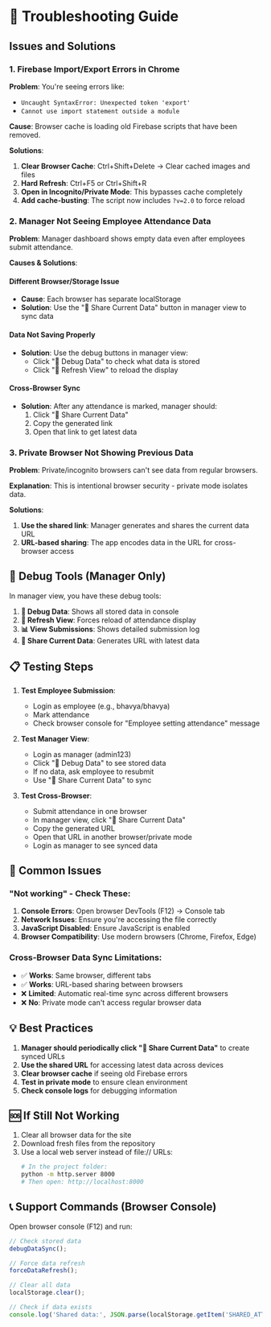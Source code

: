 # 🔧 Troubleshooting Guide

## Issues and Solutions

### 1. **Firebase Import/Export Errors in Chrome**

**Problem**: You're seeing errors like:
- `Uncaught SyntaxError: Unexpected token 'export'`
- `Cannot use import statement outside a module`

**Cause**: Browser cache is loading old Firebase scripts that have been removed.

**Solutions**:
1. **Clear Browser Cache**: Ctrl+Shift+Delete → Clear cached images and files
2. **Hard Refresh**: Ctrl+F5 or Ctrl+Shift+R
3. **Open in Incognito/Private Mode**: This bypasses cache completely
4. **Add cache-busting**: The script now includes `?v=2.0` to force reload

### 2. **Manager Not Seeing Employee Attendance Data**

**Problem**: Manager dashboard shows empty data even after employees submit attendance.

**Causes & Solutions**:

#### **Different Browser/Storage Issue**
- **Cause**: Each browser has separate localStorage
- **Solution**: Use the "📱 Share Current Data" button in manager view to sync data

#### **Data Not Saving Properly**
- **Solution**: Use the debug buttons in manager view:
  - Click "🔧 Debug Data" to check what data is stored
  - Click "🔄 Refresh View" to reload the display

#### **Cross-Browser Sync**
- **Solution**: After any attendance is marked, manager should:
  1. Click "📱 Share Current Data"
  2. Copy the generated link
  3. Open that link to get latest data

### 3. **Private Browser Not Showing Previous Data**

**Problem**: Private/incognito browsers can't see data from regular browsers.

**Explanation**: This is intentional browser security - private mode isolates data.

**Solutions**:
1. **Use the shared link**: Manager generates and shares the current data URL
2. **URL-based sharing**: The app encodes data in the URL for cross-browser access

## 🔧 Debug Tools (Manager Only)

In manager view, you have these debug tools:

1. **🔧 Debug Data**: Shows all stored data in console
2. **🔄 Refresh View**: Forces reload of attendance display
3. **📊 View Submissions**: Shows detailed submission log
4. **📱 Share Current Data**: Generates URL with latest data

## 📋 Testing Steps

1. **Test Employee Submission**:
   - Login as employee (e.g., bhavya/bhavya)
   - Mark attendance
   - Check browser console for "Employee setting attendance" message

2. **Test Manager View**:
   - Login as manager (admin123)
   - Click "🔧 Debug Data" to see stored data
   - If no data, ask employee to resubmit
   - Use "📱 Share Current Data" to sync

3. **Test Cross-Browser**:
   - Submit attendance in one browser
   - In manager view, click "📱 Share Current Data"
   - Copy the generated URL
   - Open that URL in another browser/private mode
   - Login as manager to see synced data

## 🚨 Common Issues

### "Not working" - Check These:

1. **Console Errors**: Open browser DevTools (F12) → Console tab
2. **Network Issues**: Ensure you're accessing the file correctly
3. **JavaScript Disabled**: Ensure JavaScript is enabled
4. **Browser Compatibility**: Use modern browsers (Chrome, Firefox, Edge)

### Cross-Browser Data Sync Limitations:

- ✅ **Works**: Same browser, different tabs
- ✅ **Works**: URL-based sharing between browsers
- ❌ **Limited**: Automatic real-time sync across different browsers
- ❌ **No**: Private mode can't access regular browser data

## 💡 Best Practices

1. **Manager should periodically click "📱 Share Current Data"** to create synced URLs
2. **Use the shared URL** for accessing latest data across devices
3. **Clear browser cache** if seeing old Firebase errors
4. **Test in private mode** to ensure clean environment
5. **Check console logs** for debugging information

## 🆘 If Still Not Working

1. Clear all browser data for the site
2. Download fresh files from the repository
3. Use a local web server instead of file:// URLs:
   ```bash
   # In the project folder:
   python -m http.server 8000
   # Then open: http://localhost:8000
   ```

## 📞 Support Commands (Browser Console)

Open browser console (F12) and run:

```javascript
// Check stored data
debugDataSync();

// Force data refresh
forceDataRefresh();

// Clear all data
localStorage.clear();

// Check if data exists
console.log('Shared data:', JSON.parse(localStorage.getItem('SHARED_ATTENDANCE_DATA') || '{}'));
```
